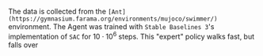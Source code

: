 The data is collected from the `[Ant](https://gymnasium.farama.org/environments/mujoco/swimmer/)` environment. The Agent was trained with `Stable Baselines 3`'s implementation of `SAC` for $10 \cdot 10^6$ steps. This "expert" policy walks fast, but falls over
